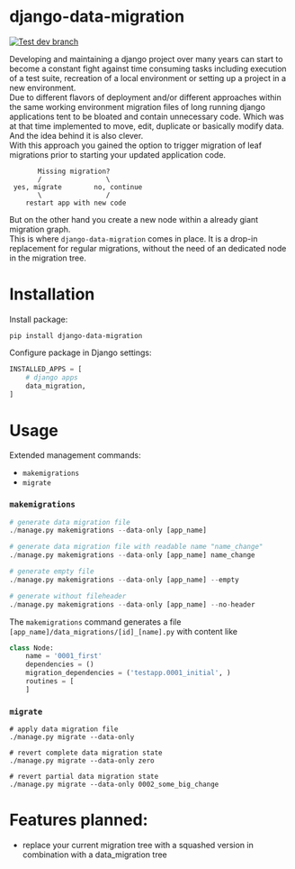 # django-data-migration
[![Test dev branch](https://github.com/philsupertramp/django-data-migration/actions/workflows/test-dev.yml/badge.svg?branch=dev)](https://github.com/philsupertramp/django-data-migration/actions/workflows/test-dev.yml)

Developing and maintaining a django project
over many years can start to become a constant fight against
time consuming tasks including execution of a test suite,
recreation of a local environment or setting up a project in a new environment.  
Due to different flavors of deployment and/or different approaches within the same
working environment migration files of long running django applications
tent to be bloated and contain unnecessary code. Which was at that time
implemented to move, edit, duplicate or basically modify data.
And the idea behind it is also clever.  
With this approach you gained the option to trigger migration of leaf migrations 
prior to starting your updated application code.
```text
       Missing migration?
       /                \
 yes, migrate        no, continue
       \                /
    restart app with new code
```
But on the other hand you create a new node within a already giant migration graph.  
This is where `django-data-migration` comes in place. It is a drop-in replacement for regular
migrations, without the need of an dedicated node in the migration tree.  


# Installation

Install package:

`pip install django-data-migration`

Configure package in Django settings:

```python
INSTALLED_APPS = [
    # django apps
    data_migration,
]
```


# Usage
Extended management commands:
- `makemigrations`
- `migrate`

### `makemigrations`
```python
# generate data migration file
./manage.py makemigrations --data-only [app_name]

# generate data migration file with readable name "name_change"
./manage.py makemigrations --data-only [app_name] name_change

# generate empty file
./manage.py makemigrations --data-only [app_name] --empty

# generate without fileheader
./manage.py makemigrations --data-only [app_name] --no-header
```
The `makemigrations` command generates a file `[app_name]/data_migrations/[id]_[name].py`
with content like
```python
class Node:
    name = '0001_first'
    dependencies = ()
    migration_dependencies = ('testapp.0001_initial', )
    routines = [
    ]
```

### `migrate`
```
# apply data migration file
./manage.py migrate --data-only

# revert complete data migration state
./manage.py migrate --data-only zero

# revert partial data migration state
./manage.py migrate --data-only 0002_some_big_change
```

# Features planned:
- replace your current migration tree with a squashed version in combination with a data_migration tree
